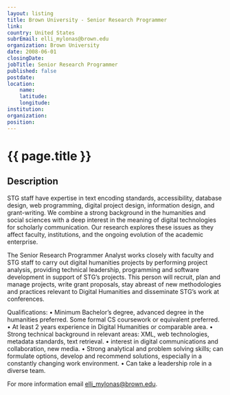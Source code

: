 ```yaml
---
layout: listing
title: Brown University - Senior Research Programmer
link:
country: United States
subrEmail: elli_mylonas@brown.edu
organization: Brown University 
date: 2008-06-01
closingDate: 
jobTitle: Senior Research Programmer
published: false
postdate:
location:
	name: 
	latitude: 
	longitude: 
institution: 
organization: 
position: 
--- 
```



# {{ page.title }}

## Description





<p class="hft-paras">STG staff have expertise in text encoding standards, accessibility,
database design, web programming, digital project design, information
design, and grant-writing. We combine a strong background in the
humanities and social sciences with a deep interest in the meaning of
digital technologies for scholarly communication. Our research
explores these issues as they affect faculty, institutions, and the
ongoing evolution of the academic enterprise.</p>

<p class="hft-paras">The Senior Research Programmer Analyst works closely with faculty and
STG staff to carry out digital humanities projects by performing
project analysis, providing technical leadership, programming and
software development in support of STG’s projects. This person will
recruit, plan and manage projects, write grant proposals, stay
abreast of new methodologies and practices relevant to Digital
Humanities and disseminate STG’s work at conferences.</p>

<p class="hft-paras">Qualifications:
• Minimum Bachelor’s degree, advanced degree in the humanities
preferred. Some formal CS coursework or equivalent preferred.
• At least 2 years experience in Digital Humanities or comparable area.
• Strong technical background in relevant areas: XML, web
technologies, metadata standards, text retrieval.
• interest in digital communications and collaboration, new media.
• Strong analytical and problem solving skills; can formulate
options, develop and recommend solutions, especially in a constantly
changing work environment.
• Can take a leadership role in a diverse team.</p>

<p class="hft-paras">For more information email <a href="mailto:elli_mylonas@brown.edu" class="hft-email">elli_mylonas@brown.edu</a>.</p>
